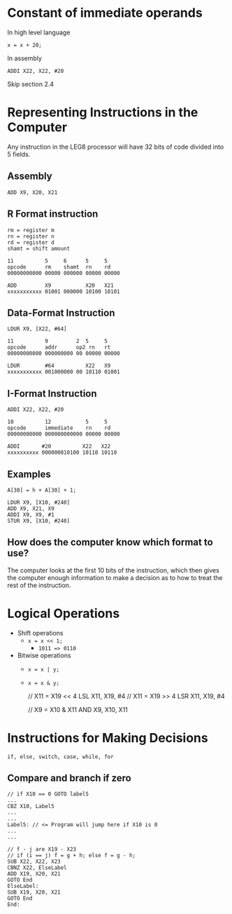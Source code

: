 # Constant of immediate operands

In high level language

```
x = x + 20;
```

In assembly

```
ADDI X22, X22, #20
```

<aside>
Skip section 2.4
</aside>

# Representing Instructions in the Computer

Any instruction in the LEG8 processor will have 32 bits of code divided into 5
fields.

## Assembly

    ADD X9, X20, X21

## R Format instruction

    rm = register m
    rn = register n
    rd = register d
    shamt = shift amount

    11          5     6      5     5
    opcode      rm    shamt  rn    rd
    00000000000 00000 000000 00000 00000

    ADD         X9           X20   X21
    xxxxxxxxxxx 01001 000000 10100 10101

## Data-Format Instruction

    LDUR X9, [X22, #64]

    11          9         2  5     5
    opcode      addr      op2 rn   rt
    00000000000 000000000 00 00000 00000

    LDUR        #64          X22   X9
    xxxxxxxxxxx 001000000 00 10110 01001

## I-Format Instruction

    ADDI X22, X22, #20

    10          12           5     5
    opcode      immediate    rn    rd
    00000000000 000000000000 00000 00000

    ADDI       #20          X22   X22
    xxxxxxxxxx 000000010100 10110 10110

## Examples

    A[30] = h + A[30] + 1;

    LDUR X9, [X10, #240]
    ADD X9, X21, X9
    ADDI X9, X9, #1
    STUR X9, [X10, #240]

## How does the computer know which format to use?

The computer looks at the first 10 bits of the instruction, which then gives
the computer enough information to make a decision as to how to treat the rest
of the instruction.

# Logical Operations

- Shift operations
  - `x = x << 1;`
    - `1011 => 0110`
- Bitwise operations
  - `x = x | y;`
  - `x = x & y;`


    // X11 = X19 << 4
    LSL X11, X19, #4
    // X11 = X19 >> 4
    LSR X11, X19, #4

    // X9 = X10 & X11
    AND X9, X10, X11


# Instructions for Making Decisions

    if, else, switch, case, while, for

## Compare and branch if zero

```
// if X10 == 0 GOTO label5
...
CBZ X10, Label5
...
...
Label5: // <= Program will jump here if X10 is 0
...
...

```

```
// f - j are X19 - X23
// if (i == j) f = g + h; else f = g - h;
SUB X22, X22, X23
CBNZ X22, ElseLabel
ADD X19, X20, X21
GOTO End
ElseLabel:
SUB X19, X20, X21
GOTO End
End:
```


